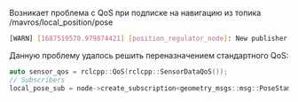 Возникает проблема с QoS при подписке на навигацию из топика /mavros/local_position/pose

```bash
[WARN] [1687519570.979874421] [position_regulator_node]: New publisher discovered on topic '/uav_1/local_position/pose', offering incompatible QoS. No messages will be sent to it. Last incompatible policy: RELIABILITY_QOS_POLICY
```

Данную проблему удалось решить переназначением стандартного QoS:
```cpp
auto sensor_qos = rclcpp::QoS(rclcpp::SensorDataQoS());
// Subscribers
local_pose_sub = node->create_subscription<geometry_msgs::msg::PoseStamped>("/uav_1/local_position/pose", sensor_qos, std::bind(&PositionalRegulator::LocalPoseCb, this, std::placeholders::_1));
```